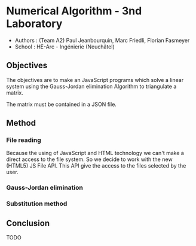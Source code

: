 Numerical Algorithm - 3nd Laboratory
====================================

* Authors : (Team A2) Paul Jeanbourquin, Marc Friedli, Florian Fasmeyer
* School : HE-Arc - Ingénierie (Neuchâtel)

Objectives
----------

The objectives are to make an JavaScript programs which solve a linear system using the Gauss-Jordan
elimination Algorithm to triangulate a matrix.

The matrix must be contained in a JSON file.

Method
------

### File reading

Because the using of JavaScript and HTML technology we can't make a direct access to the file system.
So we decide to work with the new (HTML5) JS File API. This API give the access to the files selected
by the user.

### Gauss-Jordan elimination

### Substitution method

Conclusion
----------

TODO
